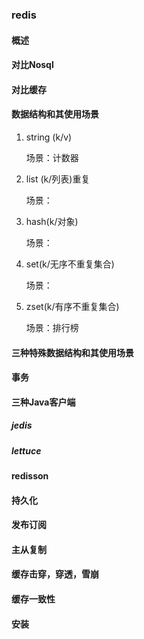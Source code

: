 ### redis

#### 概述

#### 对比Nosql

#### 对比缓存

#### 数据结构和其使用场景

1. string (k/v)

   场景：计数器

2. list (k/列表)重复

   场景：

3. hash(k/对象)

   场景：

4. set(k/无序不重复集合)

   场景：

5. zset(k/有序不重复集合)

   场景：排行榜

#### 三种特殊数据结构和其使用场景

#### 事务

#### 三种Java客户端

##### jedis

##### lettuce

#### redisson

#### 持久化

#### 发布订阅

#### 主从复制

#### 缓存击穿，穿透，雪崩

#### 缓存一致性

#### 安装